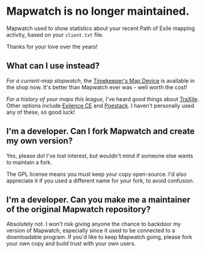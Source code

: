 # Mapwatch is no longer maintained.

Mapwatch used to show statistics about your recent Path of Exile mapping activity, based on your `client.txt` file.

Thanks for your love over the years!

## What can I use instead?

*For a current-map stopwatch*, the [Timekeeper's Map Device](https://www.pathofexile.com/shop/item/TimekeepersMapDeviceVariations) is available in the shop now. It's better than Mapwatch ever was - well worth the cost!

*For a history of your maps this league*, I've heard good things about [TraXile](https://github.com/dermow/TraXile). Other options include [Exilence CE](https://github.com/exilence-ce/exilence-ce) and [Poestack](https://poestack-next.vercel.app/). I haven't personally used any of these, so good luck!

## I'm a developer. Can I fork Mapwatch and create my own version?

Yes, please do! I've lost interest, but wouldn't mind if someone else wants to maintain a fork.

The GPL license means you must keep your copy open-source. I'd also appreciate it if you used a different name for your fork, to avoid confusion.

## I'm a developer. Can you make me a maintainer of the original Mapwatch repository?

Absolutely not. I won't risk giving anyone the chance to backdoor my version of Mapwatch, especially since it used to be connected to a downloadable program. If you'd like to keep Mapwatch going, please fork your own copy and build trust with your own users.
